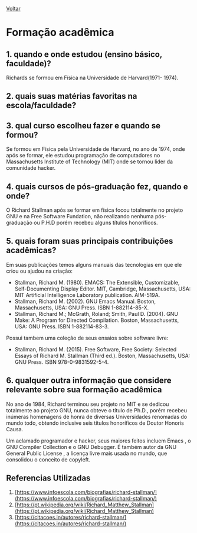 [Voltar](intro.md)

Formação acadêmica
====



## 1. quando e onde estudou (ensino básico, faculdade)?
Richards se formou em Física na Universidade de Harvard(1971- 1974).

## 2. quais suas matérias favoritas na escola/faculdade?

## 3. qual curso escolheu fazer e quando se formou?


Se formou em Física pela Universidade de Harvard, no ano de 1974, onde após se formar, ele estudou programação de computadores no Massachusetts Institute of Technology (MIT) onde se tornou lider da comunidade hacker.

## 4. quais cursos de pós-graduação fez, quando e onde?
O Richard Stallman após se formar em física focou totalmente no projeto GNU e na Free Software Fundation, não realizando nenhuma pós-graduação ou P.H.D porém recebeu alguns títulos honoríficos.

## 5. quais foram suas principais contribuições acadêmicas?

Em suas publicações temos alguns manuais das tecnologias em que ele criou ou ajudou na criação:
- Stallman, Richard M. (1980). EMACS: The Extensible, Customizable, Self-Documenting Display Editor. MIT, Cambridge, Massachusetts, USA: MIT Artificial Intelligence Laboratory publication. AIM-519A.
- Stallman, Richard M. (2002). GNU Emacs Manual. Boston, Massachusetts, USA: GNU Press. ISBN 1-882114-85-X.
- Stallman, Richard M.; McGrath, Roland; Smith, Paul D. (2004). GNU Make: A Program for Directed Compilation. Boston, Massachusetts, USA: GNU Press. ISBN 1-882114-83-3.

Possui tambem uma coleção de seus ensaios sobre software livre:
- Stallman, Richard M. (2015). Free Software, Free Society: Selected Essays of Richard M. Stallman (Third ed.). Boston, Massachusetts, USA: GNU Press. ISBN 978-0-9831592-5-4.

## 6. qualquer outra informação que considere relevante sobre sua formação acadêmica

No ano de 1984, Richard terminou seu projeto no MIT e se dedicou totalmente ao projeto GNU, nunca obteve o título de Ph.D., porém recebeu inúmeras homenagens de honra de diversas Universidades renomadas do mundo todo, obtendo inclusive seis títulos honoríficos de Doutor Honoris Causa.

Um aclamado programador e hacker, seus maiores feitos incluem Emacs , o GNU Compiler Collection e o GNU Debugger. É também autor da GNU General Public License , a licença livre mais usada no mundo, que consolidou o conceito de copyleft.


## Referencias Utilizadas
1. [https://www.infoescola.com/biografias/richard-stallman/](https://www.infoescola.com/biografias/richard-stallman/)
2. [https://pt.wikipedia.org/wiki/Richard_Matthew_Stallman](https://pt.wikipedia.org/wiki/Richard_Matthew_Stallman)
3. [https://citacoes.in/autores/richard-stallman/](https://citacoes.in/autores/richard-stallman/)

